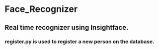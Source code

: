 # Face_Recognizer

## Real time recognizer using Insightface.

### register.py is used to register a new person on the database. 

